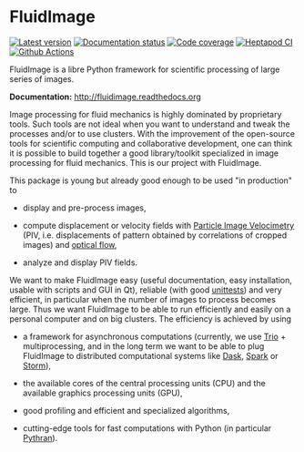 FluidImage
==========

[![Latest version](https://img.shields.io/pypi/v/fluidimage.svg)](https://pypi.python.org/pypi/fluidimage/)
[![Documentation status](https://readthedocs.org/projects/fluidimage/badge/?version=latest)](http://fluidimage.readthedocs.org)
[![Code coverage](https://codecov.io/gh/fluiddyn/fluidimage/branch/branch%2Fdefault/graph/badge.svg)](https://codecov.io/gh/fluiddyn/fluidimage/branch/branch%2Fdefault/)
[![Heptapod CI](https://foss.heptapod.net/fluiddyn/fluidimage/badges/branch/default/pipeline.svg)](https://foss.heptapod.net/fluiddyn/fluidimage/-/pipelines)
[![Github Actions](https://github.com/fluiddyn/fluidimage/actions/workflows/ci-linux.yml/badge.svg?branch=branch/default)](https://github.com/fluiddyn/fluidimage/actions)

FluidImage is a libre Python framework for scientific processing of
large series of images.

**Documentation:** <http://fluidimage.readthedocs.org>

Image processing for fluid mechanics is highly dominated by proprietary
tools. Such tools are not ideal when you want to understand and tweak
the processes and/or to use clusters. With the improvement of the
open-source tools for scientific computing and collaborative
development, one can think it is possible to build together a good
library/toolkit specialized in image processing for fluid mechanics.
This is our project with FluidImage.

This package is young but already good enough to be used "in
production" to

- display and pre-process images,

- compute displacement or velocity fields with [Particle Image
  Velocimetry](https://en.wikipedia.org/wiki/Particle_image_velocimetry%20(PIV))
  (PIV, i.e. displacements of pattern obtained by correlations of
  cropped images) and [optical
  flow](https://en.wikipedia.org/wiki/Optical_flow),

- analyze and display PIV fields.

We want to make FluidImage easy (useful documentation, easy
installation, usable with scripts and GUI in Qt), reliable (with good
[unittests](https://codecov.io/gh/fluiddyn/fluidimage/)) and very
efficient, in particular when the number of images to process becomes
large. Thus we want FluidImage to be able to run efficiently and easily
on a personal computer and on big clusters. The efficiency is achieved
by using

- a framework for asynchronous computations (currently, we use
  [Trio](https://trio.readthedocs.io) + multiprocessing, and in the
  long term we want to be able to plug FluidImage to distributed
  computational systems like [Dask](http://dask.pydata.org),
  [Spark](https://spark.apache.org/) or
  [Storm](http://storm.apache.org/)),

- the available cores of the central processing units (CPU) and the
  available graphics processing units (GPU),

- good profiling and efficient and specialized algorithms,

- cutting-edge tools for fast computations with Python (in particular
  [Pythran](https://pythonhosted.org/pythran/)).
